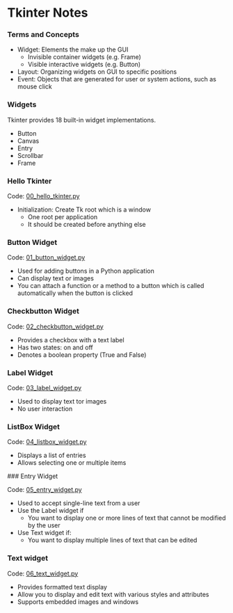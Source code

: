 # Tkinter Notes

### Terms and Concepts

* Widget: Elements the make up the GUI
  * Invisible container widgets (e.g. Frame)
  * Visible interactive widgets (e.g. Button)
* Layout: Organizing widgets on GUI to specific positions
* Event: Objects that are generated for user or system actions, such as mouse click

### Widgets

Tkinter provides 18 built-in widget implementations.

* Button
* Canvas
* Entry
* Scrollbar
* Frame

### Hello Tkinter

Code: [00_hello_tkinter.py](00_hello_tkinter.py)

* Initialization: Create Tk root which is a window
  * One root per application
  * It should be created before anything else

### Button Widget

Code: [01_button_widget.py](01_button_widget.py)

* Used for adding buttons in a Python application
* Can display text or images
* You can attach a function or a method to a button which is called automatically when the button is clicked

### Checkbutton Widget

Code: [02_checkbutton_widget.py](02_checkbutton_widget.py)

* Provides a checkbox with a text label
* Has two states: on and off
* Denotes a boolean property (True and False)

### Label Widget

Code: [03_label_widget.py](03_label_widget.py)

* Used to display text tor images
* No user interaction

### ListBox Widget

Code: [04_listbox_widget.py](04_listbox_widget.py)

* Displays a list of entries
* Allows selecting one or multiple items

### Entry Widget

Code: [05_entry_widget.py](05_entry_widget.py)

* Used to accept single-line text from a user
* Use the Label widget if
  * You want to display one or more lines of text that cannot be modified by the user
* Use Text widget if:
  * You want to display multiple lines of text that can be edited

### Text widget

Code: [06_text_widget.py](06_text_widget.py)

* Provides formatted text display
* Allow you to display and edit text with various styles and attributes
* Supports embedded images and windows
